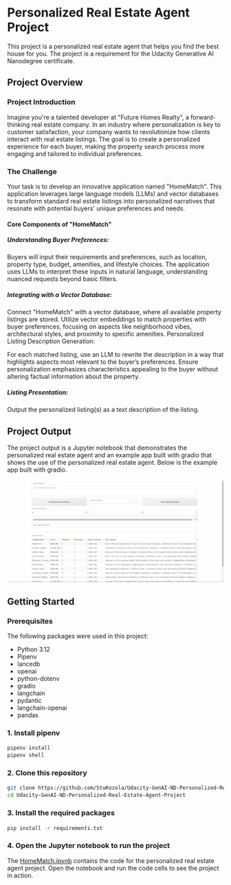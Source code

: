 # Personalized Real Estate Agent Project
This project is a personalized real estate agent that helps you find the best house for you.  The project is a requirement for the Udacity Generative AI Nanodegree certificate.

## Project Overview
### Project Introduction
Imagine you're a talented developer at "Future Homes Realty", a forward-thinking real estate company. In an industry where personalization is key to customer satisfaction, your company wants to revolutionize how clients interact with real estate listings. The goal is to create a personalized experience for each buyer, making the property search process more engaging and tailored to individual preferences.

### The Challenge
Your task is to develop an innovative application named "HomeMatch". This application leverages large language models (LLMs) and vector databases to transform standard real estate listings into personalized narratives that resonate with potential buyers' unique preferences and needs.

#### Core Components of "HomeMatch"
##### Understanding Buyer Preferences:

Buyers will input their requirements and preferences, such as location, property type, budget, amenities, and lifestyle choices.
The application uses LLMs to interpret these inputs in natural language, understanding nuanced requests beyond basic filters.
#####  Integrating with a Vector Database:

Connect "HomeMatch" with a vector database, where all available property listings are stored.
Utilize vector embeddings to match properties with buyer preferences, focusing on aspects like neighborhood vibes, architectural styles, and proximity to specific amenities.
Personalized Listing Description Generation:

For each matched listing, use an LLM to rewrite the description in a way that highlights aspects most relevant to the buyer’s preferences.
Ensure personalization emphasizes characteristics appealing to the buyer without altering factual information about the property. 
##### Listing Presentation:
Output the personalized listing(s) as a text description of the listing.

## Project Output
The project output is a Jupyter notebook that demonstrates the personalized real estate agent and an example app built with gradio that shows the use of the personalized real estate agent.  Below is the example app built with gradio.

![app built with gradio](./images/app.gif)

## Getting Started
### Prerequisites
The following packages were used in this project:
- Python 3.12
- Pipenv
- lancedb
- openai
- python-dotenv
- gradio
- langchain
- pydantic
- langchain-openai
- pandas

### 1. Install pipenv
```bash
pipenv install
pipenv shell
```

### 2. Clone this repository
```bash
git clone https://github.com/StuKozola/Udacity-GenAI-ND-Personalized-Real-Estate-Agent-Project.git
cd Udacity-GenAI-ND-Personalized-Real-Estate-Agent-Project
```

### 3. Install the required packages
```bash
pip install -r requirements.txt
```

### 4. Open the Jupyter notebook to run the project
The [HomeMatch.ipynb](HomeMatch.ipynb) contains the code for the personalized real estate agent project.  Open the notebook and run the code cells to see the project in action.

